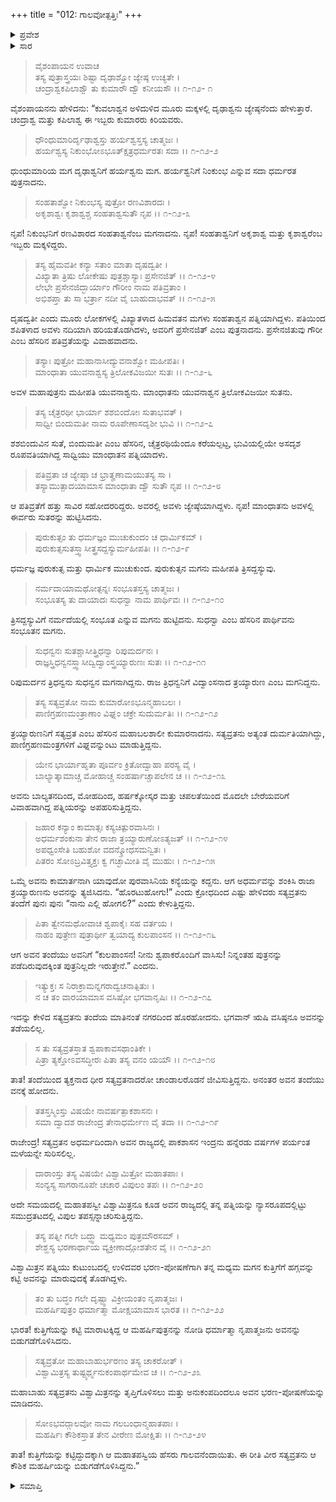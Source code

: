 +++
title = "012: ಗಾಲವೋತ್ಪತ್ತಿಃ"
+++

<details><summary>ಪ್ರವೇಶ</summary>


।।   ಓಂ ಓಂ ನಮೋ ನಾರಾಯಣಾಯ।।   ಶ್ರೀ ವೇದವ್ಯಾಸಾಯ ನಮಃ ।।

ಶ್ರೀ ಕೃಷ್ಣದ್ವೈಪಾಯನ ವೇದವ್ಯಾಸ ವಿರಚಿತ  

**ಶ್ರೀ ಮಹಾಭಾರತ**

**ಖಿಲಭಾಗೇ ಹರಿವಂಶಃ**

**ಹರಿವಂಶ ಪರ್ವ**

**ಅಧ್ಯಾಯ 12**


</details>

<details><summary>ಸಾರ</summary>



</details>

>ವೈಶಂಪಾಯನ ಉವಾಚ  
ತಸ್ಯ ಪುತ್ರಾಸ್ತ್ರಯಃ ಶಿಷ್ಟಾ ದೃಢಾಶ್ವೋ ಜ್ಯೇಷ್ಠ ಉಚ್ಯತೇ ।  
ಚಂದ್ರಾಶ್ವಕಪಿಲಾಶ್ವೌ ತು ಕುಮಾರೌ ದ್ವೌ ಕನೀಯಸೌ ।।   ೧-೧೨- ೧
> 
ವೈಶಂಪಾಯನನು ಹೇಳಿದನು: “ಕುವಲಾಶ್ವನ ಅಳಿದುಳಿದ ಮೂರು ಮಕ್ಕಳಲ್ಲಿ ದೃಢಾಶ್ವನು ಜ್ಯೇಷ್ಠನೆಂದು ಹೇಳುತ್ತಾರೆ. ಚಂದ್ರಾಶ್ವ ಮತ್ತು ಕಪಿಲಾಶ್ವ ಈ ಇಬ್ಬರು ಕುಮಾರರು ಕಿರಿಯವರು.

>ಧೌಂಧುಮಾರಿರ್ದೃಢಾಶ್ವಸ್ತು ಹರ್ಯಶ್ವಸ್ತಸ್ಯ ಚಾತ್ಮಜಃ ।  
ಹರ್ಯಶ್ವಸ್ಯ ನಿಕುಂಭೋಽಭೂತ್ಕ್ಷತ್ರಧರ್ಮರತಃ  ಸದಾ ।।   ೧-೧೨-೨
> 
ಧುಂಧುಮಾರಿಯ ಮಗ ದೃಢಾಶ್ವನಿಗೆ ಹರ್ಯಶ್ವನು ಮಗ. ಹರ್ಯಶ್ವನಿಗೆ ನಿಂಕುಂಭ ಎನ್ನುವ ಸದಾ ಧರ್ಮರತ ಪುತ್ರನಾದನು.

>ಸಂಹತಾಶ್ವೋ ನಿಕುಂಭಸ್ಯ ಪುತ್ರೋ ರಣವಿಶಾರದಃ ।  
ಅಕೃಶಾಶ್ವಃ ಕೃಶಾಶ್ವಶ್ಚ ಸಂಹತಾಶ್ವಸುತೌ ನೃಪ ।।   ೧-೧೨-೩
> 
ನೃಪ! ನಿಕುಂಭನಿಗೆ ರಣವಿಶಾರದ ಸಂಹತಾಶ್ವನೆಂಬ ಮಗನಾದನು. ನೃಪ! ಸಂಹತಾಶ್ವನಿಗೆ ಅಕೃಶಾಶ್ವ ಮತ್ತು ಕೃಶಾಶ್ವರೆಂಬ ಇಬ್ಬರು ಮಕ್ಕಳಿದ್ದರು.

>ತಸ್ಯ ಹೈಮವತೀ ಕನ್ಯಾ ಸತಾಂ ಮಾತಾ ದೃಷದ್ವತೀ ।  
ವಿಖ್ಯಾತಾ ತ್ರಿಷು ಲೋಕೇಷು ಪುತ್ರಶ್ಚಾಸ್ಯಾಃ ಪ್ರಸೇನಜಿತ್ ।।  ೧-೧೨-೪  
ಲೇಭೇ ಪ್ರಸೇನಜಿದ್ಭಾರ್ಯಾಂ ಗೌರೀಂ ನಾಮ ಪತಿವ್ರತಾಂ ।  
ಅಭಿಶಪ್ತಾ ತು ಸಾ ಭರ್ತ್ರಾ ನದೀ ವೈ ಬಾಹುದಾಭವತ್ ।।   ೧-೧೨-೫
> 
ದೃಷದ್ವತೀ ಎಂದು ಮೂರು ಲೋಕಗಳಲ್ಲಿ ವಿಖ್ಯಾತಳಾದ ಹಿಮವತನ ಮಗಳು ಸಂಹತಾಶ್ವನ ಪತ್ನಿಯಾಗಿದ್ದಳು. ಪತಿಯಿಂದ ಶಪಿತಳಾದ ಅವಳು ನದಿಯಾಗಿ ಹರಿಯತೊಡಗಿದಳು, ಅವರಿಗೆ ಪ್ರಸೇನಜಿತ್ ಎಂಬ ಪುತ್ರನಾದನು. ಪ್ರಸೇನಜಿತುವು ಗೌರೀ ಎಂಬ ಹೆಸರಿನ ಪತಿವ್ರತೆಯನ್ನು ವಿವಾಹವಾದನು.

>ತಸ್ಯಾಃ ಪುತ್ರೋ ಮಹಾನಾಸೀದ್ಯುವನಾಶ್ವೋ ಮಹೀಪತಿಃ ।  
ಮಾಂಧಾತಾ ಯುವನಾಶ್ವಸ್ಯ ತ್ರಿಲೋಕವಿಜಯೀ ಸುತಃ ।।   ೧-೧೨-೬
> 
ಅವಳ ಮಹಾಪುತ್ರನು ಮಹೀಪತಿ ಯುವನಾಶ್ವನು. ಮಾಂಧಾತನು ಯುವನಾಶ್ವನ ತ್ರಿಲೋಕವಿಜಯೀ ಸುತನು.

>ತಸ್ಯ ಚೈತ್ರರಥೀ ಭಾರ್ಯಾ ಶಶಬಿಂದೋಃ ಸುತಾಭವತ್ ।  
ಸಾಧ್ವೀ ಬಿಂದುಮತೀ ನಾಮ ರೂಪೇಣಾಸದೃಶೀ ಭುವಿ ।।   ೧-೧೨-೭  
> 
ಶಶಬಿಂದುವಿನ ಸುತೆ, ಬಿಂದುಮತೀ ಎಂಬ ಹೆಸರಿನ, ಚೈತ್ರರಥಿಯೆಂದೂ ಕರೆಯಲ್ಪಟ್ಟ, ಭುವಿಯಲ್ಲಿಯೇ ಅಸದೃಶ ರೂಪವತಿಯಾಗಿದ್ದ ಸಾಧ್ವಿಯು ಮಾಂಧಾತನ ಪತ್ನಿಯಾದಳು.

>ಪತಿವ್ರತಾ ಚ ಜ್ಯೇಷ್ಠಾ ಚ ಭ್ರಾತೄಣಾಮಯುತಸ್ಯ ಸಾ ।  
ತಸ್ಯಾಮುತ್ಪಾದಯಾಮಾಸ ಮಾಂಧಾತಾ ದ್ವೌ ಸುತೌ ನೃಪ ।।   ೧-೧೨-೮
> 
ಆ ಪತಿವ್ರತೆಗೆ ಹತ್ತು ಸಾವಿರ ಸಹೋದರರಿದ್ದರು. ಅವರಲ್ಲಿ ಅವಳು ಜ್ಯೇಷ್ಠೆಯಾಗಿದ್ದಳು. ನೃಪ! ಮಾಂಧಾತನು ಅವಳಲ್ಲಿ ಈರ್ವರು ಸುತರನ್ನು ಹುಟ್ಟಿಸಿದನು.

>ಪುರುಕುತ್ಸಂ ತು ಧರ್ಮಜ್ಞಂ ಮುಚುಕುಂದಂ ಚ ಧಾರ್ಮಿಕಮ್ ।  
ಪುರುಕುತ್ಸಸುತಸ್ತ್ವಾಸೀತ್ತ್ರಸದ್ದಸ್ಯುರ್ಮಹೀಪತಿಃ ।।   ೧-೧೨-೯
> 
ಧರ್ಮಜ್ಞ ಪುರುಕುತ್ಸ ಮತ್ತು ಧಾರ್ಮಿಕ ಮುಚುಕುಂದ. ಪುರುಕುತ್ಸನ ಮಗನು ಮಹೀಪತಿ ತ್ರಿಸದ್ದಸ್ಯುವು.

>ನರ್ಮದಾಯಾಮಥೋತ್ಪನ್ನಃ ಸಂಭೂತಸ್ತಸ್ಯ ಚಾತ್ಮಜಃ ।  
ಸಂಭೂತಸ್ಯ ತು ದಾಯಾದಃ ಸುಧನ್ವಾ ನಾಮ ಪಾರ್ಥಿವಃ ।।   ೧-೧೨-೧೦
> 
ತ್ರಿಸದ್ದಸ್ಯುವಿಗೆ ನರ್ಮದೆಯಲ್ಲಿ ಸಂಭೂತ ಎನ್ನುವ ಮಗನು ಹುಟ್ಟಿದನು. ಸುಧನ್ವಾ ಎಂಬ ಹೆಸರಿನ ಪಾರ್ಥಿವನು ಸಂಭೂತನ ಮಗನು.

>ಸುಧನ್ವನಃ ಸುತಶ್ಚಾಸೀತ್ತ್ರಿಧನ್ವಾ ರಿಪುಮರ್ದನಃ ।  
ರಾಜ್ಞಸ್ತ್ರಿಧನ್ವನಸ್ತ್ವಾಸೀದ್ವಿದ್ವಾಂಸ್ತ್ರಯ್ಯಾರುಣಃ ಸುತಃ ।।  ೧-೧೨-೧೧
> 
ರಿಪುಮರ್ದನ ತ್ರಿಧನ್ವನು ಸುಧನ್ವನ ಮಗನಾಗಿದ್ದನು. ರಾಜ ತ್ರಿಧನ್ವನಿಗೆ ವಿದ್ವಾಂಸನಾದ ತ್ರಯ್ಯಾರುಣ ಎಂಬ ಮಗನಿದ್ದನು.

>ತಸ್ಯ ಸತ್ಯವ್ರತೋ ನಾಮ ಕುಮಾರೋಽಭೂನ್ಮಹಾಬಲಃ ।  
ಪಾಣಿಗ್ರಹಣಮಂತ್ರಾಣಾಂ ವಿಘ್ನಂ ಚಕ್ರೇ ಸುದುರ್ಮತಿಃ ।।   ೧-೧೨-೧೨
> 
ತ್ರಯ್ಯಾರುಣನಿಗೆ ಸತ್ಯವ್ರತ ಎಂಬ ಹೆಸರಿನ ಮಹಾಬಲಶಾಲೀ ಕುಮಾರನಾದನು. ಸತ್ಯವ್ರತನು ಅತ್ಯಂತ ದುರ್ಮತಿಯಾಗಿದ್ದು, ಪಾಣಿಗ್ರಹಣಮಂತ್ರಗಳಿಗೆ ವಿಘ್ನವನ್ನುಂಟು ಮಾಡುತ್ತಿದ್ದನು.

>ಯೇನ ಭಾರ್ಯಾಹೃತಾ ಪೂರ್ವಂ ಕ್ರಿತೋದ್ವಾಹಾ ಪರಸ್ಯ ವೈ ।  
ಬಾಲ್ಯಾತ್ಕಾಮಾಚ್ಚ ಮೋಹಾಚ್ಚ ಸಂಹರ್ಷಾಚ್ಚಾಪಲೇನ ಚ ।।   ೧-೧೨-೧೩
> 
ಅವನು ಬಾಲ್ಯತನದಿಂದ, ಮೋಹದಿಂದ, ಹರ್ಷಕ್ಕೋಸ್ಕರ ಮತ್ತು ಚಪಲತೆಯಿಂದ ಮೊದಲೇ ಬೇರೆಯವರಿಗೆ ವಿವಾಹವಾಗಿದ್ದ ಪತ್ನಿಯರನ್ನು ಅಪಹರಿಸುತ್ತಿದ್ದನು.

>ಜಹಾರ ಕನ್ಯಾಂ ಕಾಮಾತ್ಸಃ ಕಸ್ಯಚಿತ್ಪುರವಾಸಿನಃ ।  
ಅಧರ್ಮಶಂಕುನಾ ತೇನ ರಾಜಾ ತ್ರಯ್ಯಾರುಣೋಽತ್ಯಜತ್ ।।   ೧-೧೨-೧೪  
ಅಪಧ್ವಂಸೇತಿ ಬಹುಶೋ ವದನ್ಕ್ರೋಧಸಮನ್ವಿತಃ ।  
ಪಿತರಂ ಸೋಽಬ್ರವಿತ್ತ್ಯಕ್ತಃ ಕ್ವ ಗಚ್ಛಾಮೀತಿ ವೈ ಮುಹುಃ ।  ೧-೧೨-೧೫
> 
ಒಮ್ಮೆ ಅವನು ಕಾಮಾರ್ತನಾಗಿ ಯಾವುದೋ ಪುರವಾಸಿನಿಯ ಕನ್ಯೆಯನ್ನು ಕದ್ದನು. ಆಗ ಅಧರ್ಮವನ್ನು ಶಂಕಿಸಿ ರಾಜಾ ತ್ರಯ್ಯಾರುಣನು ಅವನನ್ನು ತ್ಯಜಿಸಿದನು. “ಹೊರಟುಹೋಗು!” ಎಂದು ಕ್ರೋಧದಿಂದ ಎಷ್ಟು ಹೇಳಿದರು ಸತ್ಯವ್ರತನು ತಂದೆಗೆ ಪುನಃ ಪುನಃ “ನಾನು ಎಲ್ಲಿ ಹೋಗಲಿ?” ಎಂದು ಕೇಳುತ್ತಿದ್ದನು.

>ಪಿತಾ ತ್ವೇನಮಥೋವಾಚ ಶ್ವಪಾಕೈಃ ಸಹ ವರ್ತಯ ।  
ನಾಹಂ ಪುತ್ರೇಣ ಪುತ್ರಾರ್ಥೀ ತ್ವಯಾದ್ಯ ಕುಲಪಾಂಸನ ।।   ೧-೧೨-೧೬
> 
ಆಗ ಅವನ ತಂದೆಯು ಅವನಿಗೆ “ಕುಲಪಾಂಸನ! ನೀನು ಶ್ವಪಾಕರೊಂದಿಗೆ ವಾಸಿಸು! ನಿನ್ನಂತಹ ಪುತ್ರನನ್ನು ಪಡೆದಿರುವುದಕ್ಕಿಂತ ಪುತ್ರನಿಲ್ಲದೇ ಇರುತ್ತೇನೆ.” ಎಂದನು.

>ಇತ್ಯುಕ್ತಃ ಸ ನಿರಾಕ್ರಾಮನ್ನಗರಾದ್ವಚನಾತ್ಪಿತುಃ ।  
ನ ಚ ತಂ ವಾರಯಾಮಾಸ ವಸಿಷ್ಠೋ ಭಗವಾನೃಷಿಃ ।।   ೧-೧೨-೧೭
> 
ಇದನ್ನು ಕೇಳಿದ ಸತ್ಯವ್ರತನು ತಂದೆಯ ಮಾತಿನಂತೆ ನಗರದಿಂದ ಹೊರಹೋದನು. ಭಗವಾನ್ ಋಷಿ ವಸಿಷ್ಠನೂ ಅವನನ್ನು ತಡೆಯಲಿಲ್ಲ.

>ಸ ತು ಸತ್ಯವ್ರತಸ್ತಾತ ಶ್ವಪಾಕಾವಸಥಾಂತಿಕೇ ।  
ಪಿತ್ರಾ ತ್ಯಕ್ತೋಽವಸದ್ಧೀರಃ ಪಿತಾ ತಸ್ಯ ವನಂ ಯಯೌ ।।   ೧-೧೨-೧೮
> 
ತಾತ! ತಂದೆಯಿಂದ ತ್ಯಕ್ತನಾದ ಧೀರ ಸತ್ಯವ್ರತನಾದರೋ ಚಾಂಡಾಲರೊಡನೆ ಜೀವಿಸುತ್ತಿದ್ದನು. ಅನಂತರ ಅವನ ತಂದೆಯು ವನಕ್ಕೆ ಹೋದನು.

>ತತಸ್ತಸ್ಮಿಂಸ್ತು ವಿಷಯೇ ನಾವರ್ಷತ್ಪಾಕಶಾಸನಃ ।  
ಸಮಾ ದ್ವಾದಶ ರಾಜೇಂದ್ರ ತೇನಾಧರ್ಮೇಣ ವೈ ತದಾ ।।   ೧-೧೨-೧೯
> 
ರಾಜೇಂದ್ರ! ಸತ್ಯವ್ರತನ ಅಧರ್ಮದಿಂದಾಗಿ ಅವನ ರಾಜ್ಯದಲ್ಲಿ ಪಾಕಶಾಸನ ಇಂದ್ರನು ಹನ್ನೆರಡು ವರ್ಷಗಳ ಪರ್ಯಂತ ಮಳೆಯನ್ನೇ ಸುರಿಸಲಿಲ್ಲ.

>ದಾರಾಂಸ್ತು ತಸ್ಯ ವಿಷಯೇ ವಿಶ್ವಾಮಿತ್ರೋ ಮಹಾತಪಾಃ ।  
ಸಂನ್ಯಸ್ಯ ಸಾಗರಾನೂಪೇ ಚಚಾರ ವಿಪುಲಂ ತಪಃ ।।  ೧-೧೨-೨೦
> 
ಅದೇ ಸಮಯದಲ್ಲಿ ಮಹಾತಪಸ್ವೀ ವಿಶ್ವಾಮಿತ್ರನೂ ಕೂಡ ಅವನ ರಾಜ್ಯದಲ್ಲಿ ತನ್ನ ಪತ್ನಿಯನ್ನು ನ್ಯಾಸರೂಪದಲ್ಲಿಟ್ಟು ಸಮುದ್ರತಟದಲ್ಲಿ ವಿಪುಲ ತಪಸ್ಸನ್ನಾಚರಿಸುತ್ತಿದ್ದನು.

>ತಸ್ಯ ಪತ್ನೀ ಗಲೇ ಬದ್ಧ್ವಾ ಮಧ್ಯಮಂ ಪುತ್ರಮೌರಸಮ್ ।  
ಶೇಶ್ಹಸ್ಯ ಭರಣಾರ್ಥಾಯ ವ್ಯಕ್ರೀಣಾದ್ಗೋಶತೇನ ವೈ ।।  ೧-೧೨-೨೧
> 
ವಿಶ್ವಾಮಿತ್ರನ ಪತ್ನಿಯು ಕುಟುಂಬದಲ್ಲಿ ಉಳಿದವರ ಭರಣ-ಪೋಷಣೆಗಾಗಿ ತನ್ನ ಮಧ್ಯಮ ಮಗನ ಕುತ್ತಿಗೆಗೆ ಹಗ್ಗವನ್ನು ಕಟ್ಟಿ ಅವನನ್ನು ಮಾರುವುದಕ್ಕೆ ತೊಡಗಿದ್ದಳು.

>ತಂ ತು ಬದ್ಧಂ ಗಲೇ ದೃಷ್ಟ್ವಾ ವಿಕ್ರೀಯಂತಂ ನೃಪಾತ್ಮಜಃ ।  
ಮಹರ್ಷಿಪುತ್ರಂ ಧರ್ಮಾತ್ಮಾ ಮೋಕ್ಷಯಾಮಾಸ ಭಾರತ ।।  ೧-೧೨-೨೨
> 
ಭಾರತ! ಕುತ್ತಿಗೆಯನ್ನು ಕಟ್ಟಿ ಮಾರಾಟಕ್ಕಿದ್ದ ಆ ಮಹರ್ಷಿಪುತ್ರನನ್ನು ನೋಡಿ ಧರ್ಮಾತ್ಮಾ ನೃಪಾತ್ಮಜನು ಅವನನ್ನು ಬಿಡುಗಡೆಗೊಳಿಸಿದನು.

>ಸತ್ಯವ್ರತೋ ಮಹಾಬಾಹುರ್ಭರಣಂ ತಸ್ಯ ಚಾಕರೋತ್ ।  
ವಿಶ್ವಾಮಿತ್ರಸ್ಯ ತುಷ್ಟ್ಯರ್ಥ್ಮನುಕಂಪಾರ್ಥಮೇವ ಚ ।।   ೧-೧೨-೨೩
> 
ಮಹಾಬಾಹು ಸತ್ಯವ್ರತನು ವಿಶ್ವಾಮಿತ್ರನನ್ನು ತೃಪ್ತಿಗೊಳಿಸಲು ಮತ್ತು ಅನುಕಂಪದಿಂದಲೂ ಅವನ ಭರಣ-ಪೋಷಣೆಯನ್ನು ಮಾಡಿದನು.

>ಸೋಽಭವದ್ಗಾಲವೋ ನಾಮ ಗಲಬಂಧಾನ್ಮಹಾತಪಾಃ ।  
ಮಹರ್ಷಿಃ ಕೌಶಿಕಸ್ತಾತ ತೇನ ವೀರೇಣ ಮೋಕ್ಷಿತಃ ।।   ೧-೧೨-೨೪
> 
ತಾತ!  ಕುತ್ತಿಗೆಯನ್ನು ಕಟ್ಟಿದ್ದುದಕ್ಕಾಗಿ ಆ ಮಹಾತಪಸ್ವಿಯ ಹೆಸರು ಗಾಲವನೆಂದಾಯಿತು. ಈ ರೀತಿ ವೀರ ಸತ್ಯವ್ರತನು ಆ ಕೌಶಿಕ ಮಹರ್ಷಿಯನ್ನು ಬಿಡುಗಡೆಗೊಳಿಸಿದ್ದನು.”


<details><summary>ಸಮಾಪ್ತಿ</summary>

ಇತಿ ಶ್ರೀಮಹಾಭಾರತೇ ಖಿಲಭಾಗೇ ಹರಿವಂಶೇ ಹರಿವಂಶಪರ್ವಣಿ ಗಾಲವೋತ್ಪತ್ತೌ ದ್ವಾದಶೋಽಧ್ಯಾಯಃ।।

</details>
